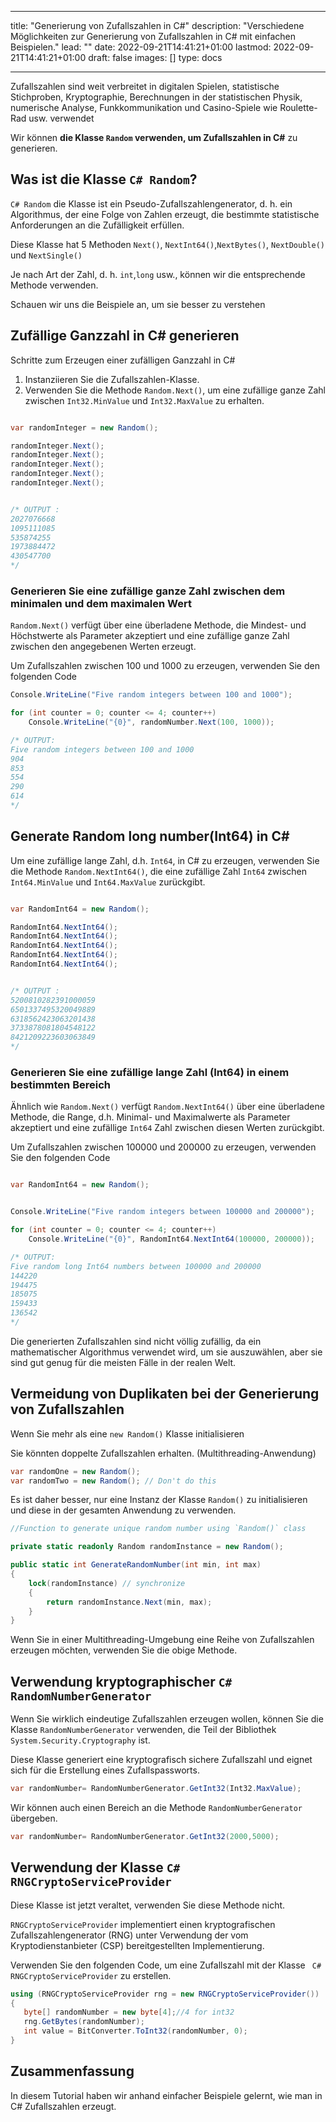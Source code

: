 
---
title: "Generierung von Zufallszahlen in C#"
description: "Verschiedene Möglichkeiten zur Generierung von Zufallszahlen in C# mit einfachen Beispielen."
lead: ""
date: 2022-09-21T14:41:21+01:00
lastmod: 2022-09-21T14:41:21+01:00
draft: false
images: []
type: docs

---


Zufallszahlen sind weit verbreitet in digitalen Spielen, statistische Stichproben, Kryptographie, Berechnungen in der statistischen Physik, numerische Analyse, Funkkommunikation und Casino-Spiele wie Roulette-Rad usw. verwendet 

Wir können **die Klasse `Random` verwenden, um Zufallszahlen in C#** zu generieren.

## Was ist die Klasse `C# Random`?

`C# Random` die Klasse  ist ein Pseudo-Zufallszahlengenerator, d. h. ein Algorithmus, der eine Folge von Zahlen erzeugt, die bestimmte statistische Anforderungen an die Zufälligkeit erfüllen.

Diese Klasse hat 5 Methoden `Next()`, `NextInt64()`,`NextBytes()`, `NextDouble()` und `NextSingle()` 

Je nach Art der Zahl, d. h. `int`,`long` usw., können wir die entsprechende Methode verwenden.

Schauen wir uns die Beispiele an, um sie besser zu verstehen 

## Zufällige Ganzzahl in C# generieren 

Schritte zum Erzeugen einer zufälligen Ganzzahl in C# 

1. Instanziieren Sie die Zufallszahlen-Klasse.
2. Verwenden Sie die Methode `Random.Next()`, um eine zufällige ganze Zahl zwischen `Int32.MinValue` und `Int32.MaxValue` zu erhalten.

```csharp

var randomInteger = new Random();

randomInteger.Next();
randomInteger.Next();
randomInteger.Next();
randomInteger.Next();
randomInteger.Next(); 


/* OUTPUT : 
2027076668
1095111085
535874255
1973884472
430547700
*/
```

### Generieren Sie eine zufällige ganze Zahl zwischen dem minimalen und dem maximalen Wert

`Random.Next()` verfügt über eine überladene Methode, die Mindest- und Höchstwerte als Parameter akzeptiert und eine zufällige ganze Zahl zwischen den angegebenen Werten erzeugt.

Um Zufallszahlen zwischen 100 und 1000 zu erzeugen, verwenden Sie den folgenden Code

```csharp
Console.WriteLine("Five random integers between 100 and 1000");

for (int counter = 0; counter <= 4; counter++)
    Console.WriteLine("{0}", randomNumber.Next(100, 1000));

/* OUTPUT:
Five random integers between 100 and 1000
904
853
554
290
614
*/
```

## Generate Random long number(Int64) in C# 

Um eine zufällige lange Zahl, d.h. `Int64`, in C# zu erzeugen, verwenden Sie die Methode `Random.NextInt64()`, die eine zufällige Zahl `Int64` zwischen `Int64.MinValue` und `Int64.MaxValue` zurückgibt.

```csharp

var RandomInt64 = new Random();

RandomInt64.NextInt64();
RandomInt64.NextInt64();
RandomInt64.NextInt64();
RandomInt64.NextInt64();
RandomInt64.NextInt64(); 


/* OUTPUT : 
5200810282391000059
6501337495320049889
6318562423063201438
3733878081804548122
8421209223603063849
*/
```

### Generieren Sie eine zufällige lange Zahl (Int64) in einem bestimmten Bereich

Ähnlich wie `Random.Next()` verfügt `Random.NextInt64()` über eine überladene Methode, die Range, d.h. Minimal- und Maximalwerte als Parameter akzeptiert und eine zufällige `Int64` Zahl zwischen diesen Werten zurückgibt.

Um Zufallszahlen zwischen 100000 und 200000 zu erzeugen, verwenden Sie den folgenden Code

```csharp

var RandomInt64 = new Random();


Console.WriteLine("Five random integers between 100000 and 200000");

for (int counter = 0; counter <= 4; counter++)
    Console.WriteLine("{0}", RandomInt64.NextInt64(100000, 200000));

/* OUTPUT:
Five random long Int64 numbers between 100000 and 200000
144220
194475
185075
159433
136542
*/
```

Die generierten Zufallszahlen sind nicht völlig zufällig, da ein mathematischer Algorithmus verwendet wird, um sie auszuwählen, aber sie sind gut genug für die meisten Fälle in der realen Welt.

## Vermeidung von Duplikaten bei der Generierung von Zufallszahlen

Wenn Sie mehr als eine `new Random()` Klasse initialisieren 

Sie könnten doppelte Zufallszahlen erhalten. (Multithreading-Anwendung)

```csharp
var randomOne = new Random();
var randomTwo = new Random(); // Don't do this
```

Es ist daher besser, nur eine Instanz der Klasse `Random()` zu initialisieren und diese in der gesamten Anwendung zu verwenden.

```csharp
//Function to generate unique random number using `Random()` class

private static readonly Random randomInstance = new Random();

public static int GenerateRandomNumber(int min, int max)
{
    lock(randomInstance) // synchronize
    {
        return randomInstance.Next(min, max);
    }
}
```
Wenn Sie in einer Multithreading-Umgebung eine Reihe von Zufallszahlen erzeugen möchten, verwenden Sie die obige Methode.

## Verwendung kryptographischer `C# RandomNumberGenerator`

Wenn Sie wirklich eindeutige Zufallszahlen erzeugen wollen, können Sie die Klasse `RandomNumberGenerator` verwenden, die Teil der Bibliothek `System.Security.Cryptography` ist.

Diese Klasse generiert eine kryptografisch sichere Zufallszahl und eignet sich für die Erstellung eines Zufallspassworts.

```csharp
var randomNumber= RandomNumberGenerator.GetInt32(Int32.MaxValue);

```

Wir können auch einen Bereich an die Methode `RandomNumberGenerator` übergeben.

```csharp
var randomNumber= RandomNumberGenerator.GetInt32(2000,5000);

```

## Verwendung der Klasse `C# RNGCryptoServiceProvider` 

Diese Klasse ist jetzt veraltet, verwenden Sie diese Methode nicht.

`RNGCryptoServiceProvider` implementiert einen kryptografischen Zufallszahlengenerator (RNG) unter Verwendung der vom Kryptodienstanbieter (CSP) bereitgestellten Implementierung.

Verwenden Sie den folgenden Code, um eine Zufallszahl mit der Klasse ` C# RNGCryptoServiceProvider` zu erstellen.

```csharp
using (RNGCryptoServiceProvider rng = new RNGCryptoServiceProvider())
{
   byte[] randomNumber = new byte[4];//4 for int32
   rng.GetBytes(randomNumber);
   int value = BitConverter.ToInt32(randomNumber, 0);
}
```

## Zusammenfassung

In diesem Tutorial haben wir anhand einfacher Beispiele gelernt, wie man in C# Zufallszahlen erzeugt.

















